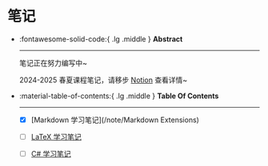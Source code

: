 # 笔记

<div class="grid cards" markdown>

-   :fontawesome-solid-code:{ .lg .middle } __Abstract__

    ---

    笔记正在努力编写中~
    
    2024-2025 春夏课程笔记，请移步 [Notion](https://wanghx2025.notion.site/19d9c6b6155b80e2bfcad2e0753bfbda) 查看详情~

</div>

<div class="grid cards" markdown>

-   :material-table-of-contents:{ .lg .middle } __Table Of Contents__

    ---

    - [x] [Markdown 学习笔记](/note/Markdown Extensions)

    - [ ] [LaTeX 学习笔记](/note/LaTeX学习笔记)

    - [ ] [C# 学习笔记](/note/C%23学习笔记/)

</div>